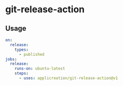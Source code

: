 # git-release-action

## Usage

```yaml
on:
  release:
    types:
      - published
jobs:
  release:
    runs-on: ubuntu-latest
    steps:  
      - uses: applicreation/git-release-action@v1
```
